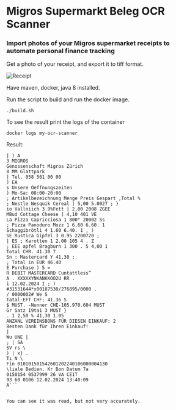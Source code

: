 # Migros Supermarkt Beleg OCR Scanner

### Import photos of your Migros supermarket receipts to automate personal finance tracking

Get a photo of your receipt, and export it to tiff format.

![Receipt](IMG_4231.png)

Have maven, docker, java 8 installed. 

Run the script to build and run the docker image.

`./build.sh`

To see the result print the logs of the container

`docker logs my-ocr-scanner`

Result:

```Warning: Invalid resolution 0 dpi. Using 70 instead.
| ) A
3 MIGROS
Genossenschaft Migros Zürich
8 MM Glattpark
| Tel. 058 561 00 00
) EA
s Unsere Oeffnungszeiten
) Mo-Sa: 08:00-20:00
; Artikelbezeichnung Menge Preis Gespart ‚Total %
; Nestle Nesquik Cereal | 5,00 5.0027 ; }
io Vallniich 3.9%Fett | 2,00 2008 ZGEE
MBud Cottage Cheese ] 4,10 401 VE
La Pizza Capricciosa 1 800° 20002 Ss
; Pizza Panoduro Mozz 1 6,60 6.60. 1
Schaggibrötli 4 1.60 6.40. 1 , )
SE Rustica Gipfel 3 0.95 2200720 ;
| ES ; Karotten 1 2.00 105 4 . Z
; EEE apfel Bragburn 1 300 . 5 4,00 1
Total CHR. 41.30 7
Sn : Mastercard Y 41,30 ;
; Total in EUR 46.40
E Purchase ) 5 =
R DEBIT MASTERCARD Cuntattless”
A . XXXXXYNKANKKOO2U RR .
i 12.02.2024 I ; )
#31531644*x00187530/276895/0000 .
/ 0000002# We S
Tatal-EFT CHF; 41.36 S
$ MUST. -Nunner CHE-105.970.604 MUST
Gr Satz I9ta1 3 MUST }
. 1 2,50 % 41,30 1.05
ANZANL VEREINSBONS FÜR DIESEN EINKAUF: 2
Besten Dank für Ihren Einkauf!
|
Wu UNE |
; | SA
SV rs \
) | x} .
Tı N \
Fin 010101501542601202240106000004130
\liale Bedien. Kr Bon Datum 7a
0150154 0537999 26 VA CE1T
93 60 0106 12.02.2024 13:40:09
A```


You can see it was read, but not very accurately.